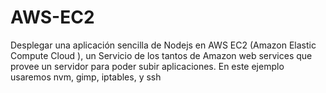 # AWS-EC2
Desplegar una aplicación sencilla de Nodejs en AWS EC2 (Amazon Elastic Compute Cloud ), un Servicio de los tantos de Amazon web services que provee un servidor para poder subir aplicaciones. En este ejemplo usaremos nvm, gimp, iptables, y ssh
